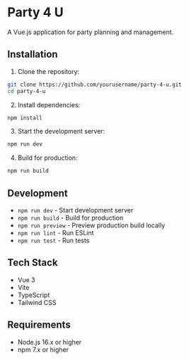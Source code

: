 # Party 4 U

A Vue.js application for party planning and management.

## Installation

1. Clone the repository:

```bash
git clone https://github.com/yourusername/party-4-u.git
cd party-4-u
```

2. Install dependencies:

```bash
npm install
```

3. Start the development server:

```bash
npm run dev
```

4. Build for production:

```bash
npm run build
```

## Development

- `npm run dev` - Start development server
- `npm run build` - Build for production
- `npm run preview` - Preview production build locally
- `npm run lint` - Run ESLint
- `npm run test` - Run tests

## Tech Stack

- Vue 3
- Vite
- TypeScript
- Tailwind CSS

## Requirements

- Node.js 16.x or higher
- npm 7.x or higher
